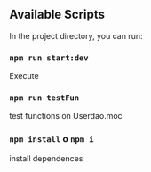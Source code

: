 ## Available Scripts

In the project directory, you can run:

### `npm run start:dev`

Execute 


### `npm run testFun  `

test functions on Userdao.moc 


### `npm install`  o `npm i`

install dependences 


